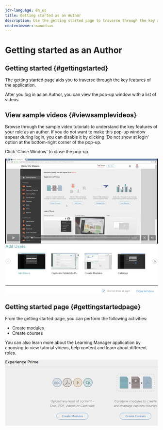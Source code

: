 ```yaml
---
jcr-language: en_us
title: Getting started as an Author
description: Use the getting started page to traverse through the key authoring features of Adobe Learning Manager.
contentowner: manochan
---
```



# Getting started as an Author

## Getting started {#gettingstarted}

The getting started page aids you to traverse through the key features of the application.  
  
After you log in as an Author, you can view the pop-up window with a list of videos.

## View sample videos {#viewsamplevideos}

Browse through the sample video tutorials to understand the key features of your role as an author. If you do not want to make this pop-up window appear during login, you can disable it by clicking 'Do not show at login' option at the bottom-right corner of the pop-up.

Click 'Close Window' to close the pop-up.

![](assets/welcome-videos.png)

## Getting started page {#gettingstartedpage}

From the getting started page, you can perform the following activities:

* Create modules
* Create courses

You can also learn more about the Learning Manager application by choosing to view tutorial videos, help content and learn about different roles.

![](assets/author-experienceprime.png)

